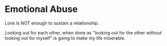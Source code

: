 # Emotional Abuse

Love is NOT enough to sustain a relationship.

Looking out for each other, when done as "looking out for the other without looking out for myself" is going to make my life miserable.
